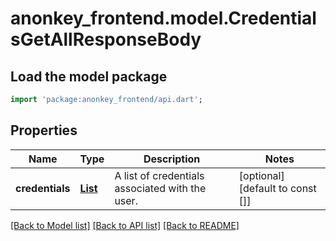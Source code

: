 # anonkey_frontend.model.CredentialsGetAllResponseBody

## Load the model package
```dart
import 'package:anonkey_frontend/api.dart';
```

## Properties
Name | Type | Description | Notes
------------ | ------------- | ------------- | -------------
**credentials** | [**List<CredentialsGetAllCredential>**](CredentialsGetAllCredential.md) | A list of credentials associated with the user. | [optional] [default to const []]

[[Back to Model list]](../README.md#documentation-for-models) [[Back to API list]](../README.md#documentation-for-api-endpoints) [[Back to README]](../README.md)


